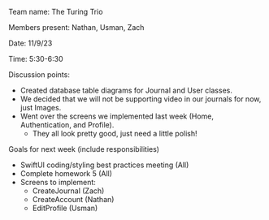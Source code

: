 Team name: The Turing Trio

Members present: Nathan, Usman, Zach

Date: 11/9/23

Time: 5:30-6:30

Discussion points: 

* Created database table diagrams for Journal and User classes.
* We decided that we will not be supporting video in our journals for now, just Images.
* Went over the screens we implemented last week (Home, Authentication, and Profile).
    * They all look pretty good, just need a little polish!


Goals for next week (include responsibilities)
* SwiftUI coding/styling best practices meeting (All)
* Complete homework 5 (All)
* Screens to implement:
    * CreateJournal (Zach)
    * CreateAccount (Nathan)
    * EditProfile (Usman)
